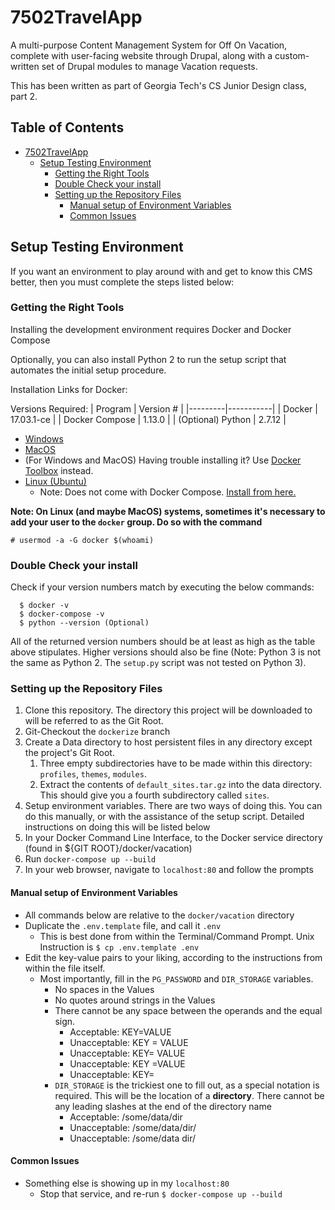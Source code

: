 # 7502TravelApp
A multi-purpose Content Management System for Off On Vacation,
complete with user-facing website through Drupal, along
with a custom-written set of Drupal modules to manage Vacation
requests.

This has been written as part of Georgia Tech's CS Junior Design class,
part 2.

<!-- TOC -->
## Table of Contents
- [7502TravelApp](#7502travelapp)
    - [Setup Testing Environment](#setup-testing-environment)
        - [Getting the Right Tools](#getting-the-right-tools)
        - [Double Check your install](#double-check-your-install)
        - [Setting up the Repository Files](#setting-up-the-repository-files)
            - [Manual setup of Environment Variables](#manual-setup-of-environment-variables)
            - [Common Issues](#common-issues)

<!-- /TOC -->

## Setup Testing Environment

If you want an environment to play around with and get to know this CMS better,
then you must complete the steps listed below:

### Getting the Right Tools

Installing the development environment requires Docker and Docker Compose

Optionally, you can also install Python 2 to run the setup script that
automates the initial setup procedure.

Installation Links for Docker:

Versions Required:
| Program | Version # |
|---------|-----------|
| Docker | 17.03.1-ce |
| Docker Compose | 1.13.0 |
| (Optional) Python | 2.7.12 |

* [Windows](https://docs.docker.com/docker-for-windows/install/)
* [MacOS](https://docs.docker.com/docker-for-mac/install/)
* (For Windows and MacOS) Having trouble installing it? 
  Use [Docker Toolbox](https://www.docker.com/products/docker-toolbox)
  instead.
* [Linux (Ubuntu)](https://docs.docker.com/engine/installation/linux/ubuntu/)
  * Note: Does not come with Docker Compose. 
    [Install from here.](https://docs.docker.com/compose/install/)

**Note: On Linux (and maybe MacOS) systems, sometimes it's necessary to add your user to the `docker` group. 
Do so with the command** 

`# usermod -a -G docker $(whoami)`

### Double Check your install

Check if your version numbers match by executing the below commands:

```
  $ docker -v
  $ docker-compose -v
  $ python --version (Optional)
```

All of the returned version numbers should be at least as high as the table above stipulates.
Higher versions should also be fine (Note: Python 3 is not the same as Python 2. The `setup.py` script
was not tested on Python 3).

### Setting up the Repository Files

1. Clone this repository. 
   The directory this project will be downloaded to will be referred to
   as the Git Root.
2. Git-Checkout the `dockerize` branch
3. Create a Data directory to host persistent files in any directory except 
   the project's Git Root.
   1. Three empty subdirectories have to be made within this directory:
      `profiles`, `themes`, `modules`.
   2. Extract the contents of `default_sites.tar.gz` into the data directory.
      This should give you a fourth subdirectory called `sites`.
4. Setup environment variables. There are two ways of doing this. 
   You can do this manually, or with the assistance of the setup script.
   Detailed instructions on doing this will be listed below
5. In your Docker Command Line Interface, to the Docker service directory 
   (found in ${GIT ROOT}/docker/vacation)
6. Run `docker-compose up --build`
7. In your web browser, navigate to `localhost:80` and follow the prompts

#### Manual setup of Environment Variables

   * All commands below are relative to the `docker/vacation` directory
   * Duplicate the `.env.template` file, and call it `.env`
     * This is best done from within the Terminal/Command Prompt.
       Unix Instruction is `$ cp .env.template .env`
   * Edit the key-value pairs to your liking, according to the instructions
     from within the file itself.
     * Most importantly, fill in the `PG_PASSWORD` and `DIR_STORAGE` variables.
       * No spaces in the Values
       * No quotes around strings in the Values
       * There cannot be any space between the operands and the equal sign.
         * Acceptable: KEY=VALUE
         * Unacceptable: KEY = VALUE
         * Unacceptable: KEY= VALUE
         * Unacceptable: KEY =VALUE
         * Unacceptable: KEY=
       * `DIR_STORAGE` is the trickiest one to fill out, as a special notation
         is required. This will be the location of a **directory**. There cannot
         be any leading slashes at the end of the directory name
         * Acceptable: /some/data/dir
         * Unacceptable: /some/data/dir/
         * Unacceptable: /some/data dir/

#### Common Issues

* Something else is showing up in my `localhost:80`
  * Stop that service, and re-run `$ docker-compose up --build`